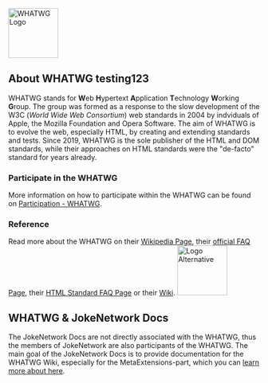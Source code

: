 <img src="https://faq.jokenetwork.de/img/whatwg.svg" alt="WHATWG Logo" width="100">

## About WHATWG testing123
WHATWG stands for **W**eb **H**ypertext **A**pplication **T**echnology **W**orking **G**roup.
The group was formed as a response to the slow development of the W3C (*World Wide Web Consortium*) web standards in 2004 by indviduals of Apple, the Mozilla Foundation and Opera Software.
The aim of WHATWG is to evolve the web, especially HTML, by creating and extending standards and tests.
Since 2019, WHATWG is the sole publisher of the HTML and DOM standards, while their approaches on HTML standards were the "de-facto" standard for years already.
### Participate in the WHATWG
More information on how to participate within the WHATWG can be found on [Participation - WHATWG](https://participate.whatwg.org).
### Reference
Read more about the WHATWG on their [Wikipedia Page](https://en.wikipedia.org/wiki/WHATWG), their [official FAQ Page](https://whatwg.org/faq), their [HTML Standard FAQ Page](https://github.com/whatwg/html/blob/main/FAQ.md) or their [Wiki](https://wiki.whatwg.org).
<img src="https://faq.jokenetwork.de/img/logo_alt.svg" alt="Logo Alternative" width="100">
## WHATWG & JokeNetwork Docs
The JokeNetwork Docs are not directly associated with the WHATWG, thus the members of JokeNetwork are also participants of the WHATWG.
The main goal of the JokeNetwork Docs is to provide documentation for the WHATWG Wiki, especially for the MetaExtensions-part, which you can [learn more about here](MetaExtensions#About-MetaExtensions).
